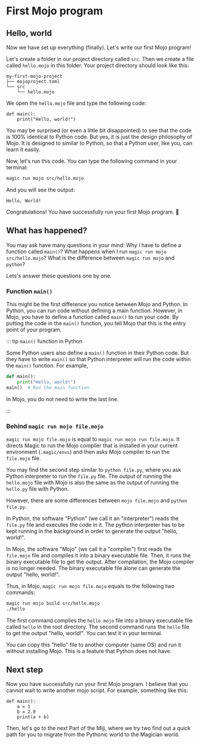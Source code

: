 # First Mojo program

## Hello, world

Now we have set up everything (finally). Let's write our first Mojo program!

Let's create a folder in our project directory called `src`. Then we create a file called `hello.mojo` in this folder. Your project directory should look like this:

```console
my-first-mojo-project
├── mojoproject.toml
└── src
    └── hello.mojo
```

We open the `hello.mojo` file and type the following code:

```mojo
def main():
    print("Hello, world!")
```

You may be surprised (or even a little bit disappointed) to see that the code is 100% identical to Python code. But yes, it is just the design philosophy of Mojo. It is designed to similar to Python, so that a Python user, like you, can learn it easily.

Now, let's run this code. You can type the following command in your terminal:

```bash
magic run mojo src/hello.mojo
```

And you will see the output:

```console
Hello, World!
```

Congratulations! You have successfully run your first Mojo program. 🎉

## What has happened?

You may ask have many questions in your mind: Why I have to define a function called `main()`? What happens when I run `magic run mojo src/hello.mojo`? What is the difference between `magic run mojo` and `python`?

Lets's answer these questions one by one.

### Function `main()`

This might be the first difference you notice between Mojo and Python. In Python, you can run code without defining a main function. However, in Mojo, you have to define a function called `main()` to run your code. By putting the code in the `main()` function, you tell Mojo that this is the entry point of your program.

::: tip `main()` function in Python

Some Python users also define a `main()` function in their Python code. But they have to write `main()` so that Python interpreter will run the code within the `main()` function. For example,

```python
def main():
    print("Hello, world!")
main()  # Run the main function
```

In Mojo, you do not need to write the last line.

:::

### Behind `magic run mojo file.mojo`

`magic run mojo file.mojo` is equal to `magic run mojo run file.mojo`. It directs Magic to run the Mojo compiler that is installed in your current environment (`.magic/envs`) and then asks Mojo compiler to run the `file.mojo` file.

You may find the second step similar to `python file.py`, where you ask Python interpreter to run the `file.py` file.
The output of running the `hello.mojo` file with Mojo is also the same as the output of running the `hello.py` file with Python.

However, there are some differences between `mojo file.mojo` and `python file.py`.

In Python, the software "Python" (we call it an "interpreter") reads the `file.py` file and executes the code in it. The python interpreter has to be kept running in the background in order to generate the output "hello, world!".

In Mojo, the software "Mojo" (we call it a "compiler") first reads the `file.mojo` file and compiles it into a binary executable file. Then, it runs the binary executable file to get the output. After compilation, the Mojo compiler is no longer needed. The binary executable file alone can generate the output "hello, world!".

Thus, in Mojo, `magic run mojo file.mojo` equals to the following two commands:

```bash
magic run mojo build src/hello.mojo
./hello
```

The first command complies the `hello.mojo` file into a binary executable file called `hello` in the root directory. The second command runs the `hello` file to get the output "hello, world!". You can test it in your terminal.

You can copy this "hello" file to another computer (same OS) and run it without installing Mojo. This is a feature that Python does not have.

## Next step

Now you have successfully run your first Mojo program. I believe that you cannot wait to write another mojo script. For example, something like this:

```mojo
def main():
    a = 1
    b = 2.0
    print(a + b)
```

Then, let's go to the next Part of the Miji, where we try two find out a quick path for you to migrate from the Pythonic world to the Magician world.
